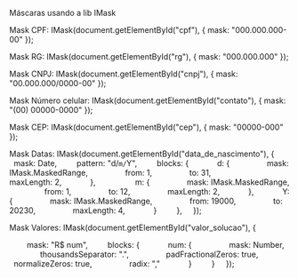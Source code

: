 Máscaras usando a lib IMask

Mask CPF:
	IMask(document.getElementById("cpf"), { mask: "000.000.000-00" });

Mask RG:
	IMask(document.getElementById("rg"), { mask: "000.000.000" });

Mask CNPJ:
	IMask(document.getElementById("cnpj"), { mask: "00.000.000/0000-00" });

Mask Número celular:
	IMask(document.getElementById("contato"), { mask: "(00) 00000-0000" });

Mask CEP:
	IMask(document.getElementById("cep"), { mask: "00000-000" });

Mask Datas:
	IMask(document.getElementById("data_de_nascimento"), {
        mask: Date,
        pattern: "d/`m/`Y",
        blocks: {
            d: {
                mask: IMask.MaskedRange,
                from: 1,
                to: 31,
                maxLength: 2,
            },     
            m: {
                mask: IMask.MaskedRange,
                from: 1,
                to: 12,
                maxLength: 2,
            },
            Y: {
                mask: IMask.MaskedRange,
                from: 19000,
                to: 20230,
                maxLength: 4,
            }
        },
    });

Mask Valores:
	IMask(document.getElementById("valor_solucao"), {

        mask: "R$ num",
        blocks: {
            num: {
                mask: Number,
                thousandsSeparator: ".",
                padFractionalZeros: true,
                normalizeZeros: true,
                radix: ","
            }
        }
    });